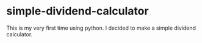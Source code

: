 # simple-dividend-calculator
This is my very first time using python. I decided to make a simple dividend calculator. 
